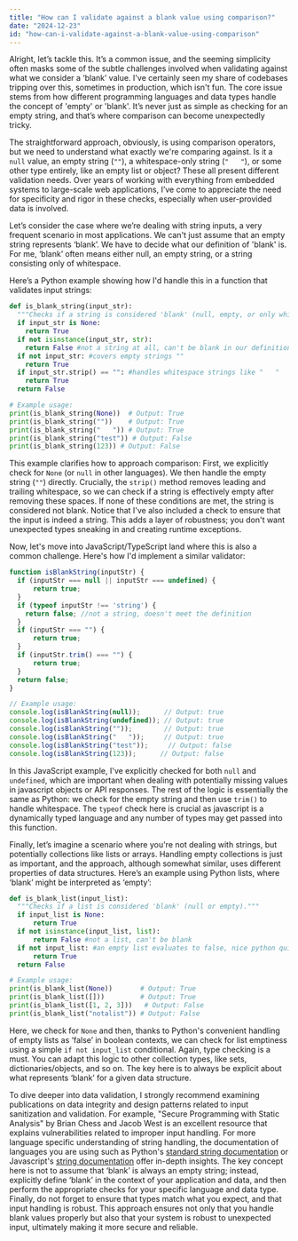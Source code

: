 ```yaml
---
title: "How can I validate against a blank value using comparison?"
date: "2024-12-23"
id: "how-can-i-validate-against-a-blank-value-using-comparison"
---
```


Alright, let’s tackle this. It’s a common issue, and the seeming simplicity often masks some of the subtle challenges involved when validating against what we consider a ‘blank’ value. I've certainly seen my share of codebases tripping over this, sometimes in production, which isn't fun. The core issue stems from how different programming languages and data types handle the concept of 'empty' or 'blank'. It’s never just as simple as checking for an empty string, and that’s where comparison can become unexpectedly tricky.

The straightforward approach, obviously, is using comparison operators, but we need to understand what exactly we're comparing against. Is it a `null` value, an empty string (`""`), a whitespace-only string (`"   "`), or some other type entirely, like an empty list or object? These all present different validation needs. Over years of working with everything from embedded systems to large-scale web applications, I’ve come to appreciate the need for specificity and rigor in these checks, especially when user-provided data is involved.

Let’s consider the case where we’re dealing with string inputs, a very frequent scenario in most applications. We can't just assume that an empty string represents ‘blank’. We have to decide what our definition of 'blank' is. For me, ‘blank’ often means either null, an empty string, or a string consisting only of whitespace.

Here’s a Python example showing how I'd handle this in a function that validates input strings:

```python
def is_blank_string(input_str):
  """Checks if a string is considered 'blank' (null, empty, or only whitespace)."""
  if input_str is None:
    return True
  if not isinstance(input_str, str):
    return False #not a string at all, can't be blank in our definition
  if not input_str: #covers empty strings ""
    return True
  if input_str.strip() == "": #handles whitespace strings like "   "
    return True
  return False

# Example usage:
print(is_blank_string(None))  # Output: True
print(is_blank_string(""))    # Output: True
print(is_blank_string("   ")) # Output: True
print(is_blank_string("test")) # Output: False
print(is_blank_string(123)) # Output: False
```

This example clarifies how to approach comparison: First, we explicitly check for `None` (or `null` in other languages). We then handle the empty string (`""`) directly. Crucially, the `strip()` method removes leading and trailing whitespace, so we can check if a string is effectively empty after removing these spaces. If none of these conditions are met, the string is considered not blank. Notice that I've also included a check to ensure that the input is indeed a string. This adds a layer of robustness; you don't want unexpected types sneaking in and creating runtime exceptions.

Now, let's move into JavaScript/TypeScript land where this is also a common challenge. Here's how I'd implement a similar validator:

```javascript
function isBlankString(inputStr) {
  if (inputStr === null || inputStr === undefined) {
      return true;
  }
  if (typeof inputStr !== 'string') {
    return false; //not a string, doesn't meet the definition
  }
  if (inputStr === "") {
      return true;
  }
  if (inputStr.trim() === "") {
      return true;
  }
  return false;
}

// Example usage:
console.log(isBlankString(null));      // Output: true
console.log(isBlankString(undefined)); // Output: true
console.log(isBlankString(""));        // Output: true
console.log(isBlankString("   "));     // Output: true
console.log(isBlankString("test"));     // Output: false
console.log(isBlankString(123));      // Output: false
```

In this JavaScript example, I've explicitly checked for both `null` and `undefined`, which are important when dealing with potentially missing values in javascript objects or API responses.  The rest of the logic is essentially the same as Python: we check for the empty string and then use `trim()` to handle whitespace. The `typeof` check here is crucial as javascript is a dynamically typed language and any number of types may get passed into this function.

Finally, let’s imagine a scenario where you're not dealing with strings, but potentially collections like lists or arrays. Handling empty collections is just as important, and the approach, although somewhat similar, uses different properties of data structures. Here’s an example using Python lists, where ‘blank’ might be interpreted as ‘empty’:

```python
def is_blank_list(input_list):
  """Checks if a list is considered 'blank' (null or empty)."""
  if input_list is None:
      return True
  if not isinstance(input_list, list):
      return False #not a list, can't be blank
  if not input_list: #an empty list evaluates to false, nice python quirk
      return True
  return False

# Example usage:
print(is_blank_list(None))       # Output: True
print(is_blank_list([]))         # Output: True
print(is_blank_list([1, 2, 3]))   # Output: False
print(is_blank_list("notalist")) # Output: False
```

Here, we check for `None` and then, thanks to Python's convenient handling of empty lists as ‘false’ in boolean contexts, we can check for list emptiness using a simple `if not input_list` conditional. Again, type checking is a must. You can adapt this logic to other collection types, like sets, dictionaries/objects, and so on. The key here is to always be explicit about what represents ‘blank’ for a given data structure.

To dive deeper into data validation, I strongly recommend examining publications on data integrity and design patterns related to input sanitization and validation. For example, "Secure Programming with Static Analysis" by Brian Chess and Jacob West is an excellent resource that explains vulnerabilities related to improper input handling. For more language specific understanding of string handling, the documentation of languages you are using such as Python's [standard string documentation](https://docs.python.org/3/library/stdtypes.html#string-methods) or Javascript's [string documentation](https://developer.mozilla.org/en-US/docs/Web/JavaScript/Reference/Global_Objects/String) offer in-depth insights. The key concept here is not to assume that ‘blank’ is always an empty string; instead, explicitly define ‘blank’ in the context of your application and data, and then perform the appropriate checks for your specific language and data type. Finally, do not forget to ensure that types match what you expect, and that input handling is robust. This approach ensures not only that you handle blank values properly but also that your system is robust to unexpected input, ultimately making it more secure and reliable.
